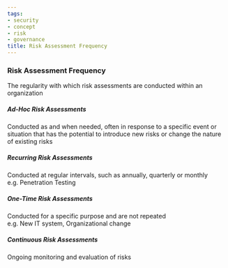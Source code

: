 ```yaml
---
tags:
- security
- concept
- risk
- governance
title: Risk Assessment Frequency
---
```


### Risk Assessment Frequency
The regularity with which risk assessments are conducted within an organization

##### Ad-Hoc Risk Assessments
Conducted as and when needed, often in response to a specific event or situation that has the potential to introduce new risks or change the nature of existing risks

##### Recurring Risk Assessments
Conducted at regular intervals, such as annually, quarterly or monthly  
e.g. Penetration Testing   

##### One-Time Risk Assessments
Conducted for a specific purpose and are not repeated  
e.g. New IT system, Organizational change

##### Continuous Risk Assessments
Ongoing monitoring and evaluation of risks